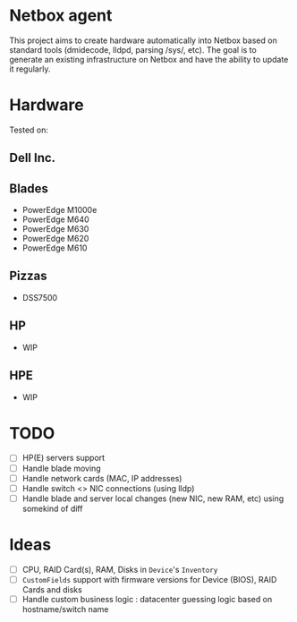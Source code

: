 
Netbox agent
===========

This project aims to create hardware automatically into Netbox based on standard tools (dmidecode, lldpd, parsing /sys/, etc).
The goal is to generate an existing infrastructure on Netbox and have the ability to update it regularly.

Hardware
==
Tested on:

Dell Inc.
----------

Blades
--
* PowerEdge M1000e
* PowerEdge M640
* PowerEdge M630
* PowerEdge M620
* PowerEdge M610

Pizzas
--
* DSS7500

HP
---
- WIP

HPE
---
- WIP

TODO
===
- [ ] HP(E) servers support
- [ ] Handle blade moving
- [ ] Handle network cards (MAC, IP addresses)
- [ ] Handle switch <> NIC connections (using lldp)
- [ ] Handle blade and server local changes (new NIC, new RAM, etc) using somekind of diff

Ideas
===

- [ ] CPU, RAID Card(s), RAM, Disks in `Device`'s `Inventory`
- [ ] `CustomFields` support with firmware versions for Device (BIOS), RAID Cards and disks
- [ ] Handle custom business logic : datacenter guessing logic based on hostname/switch name
